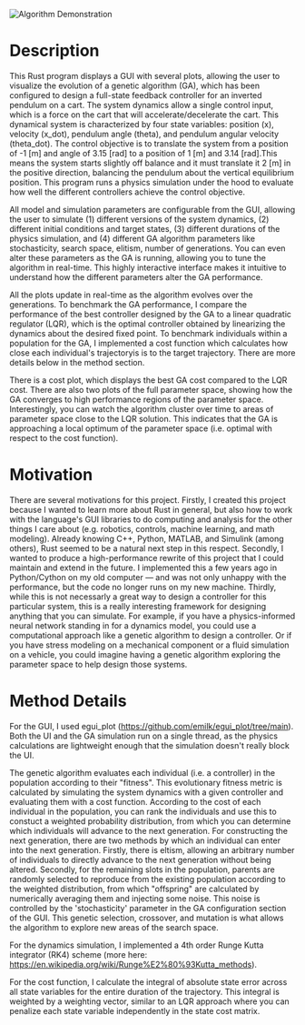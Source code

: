 ![Algorithm Demonstration](assets/example-performance.gif)
# Description
This Rust program displays a GUI with several plots, allowing the user to visualize the evolution of a genetic algorithm (GA), which has been configured to design a full-state feedback controller for an inverted pendulum on a cart. The system dynamics allow a single control input, which is a force on the cart that will accelerate/decelerate the cart. This dynamical system is characterized by four state variables: position (x), velocity (x_dot), pendulum angle (theta), and pendulum angular velocity (theta_dot). The control objective is to translate the system from a position of -1 [m] and angle of 3.15 [rad] to a position of 1 [m] and 3.14 [rad].This means the system starts slightly off balance and it must translate it 2 [m] in the positive direction, balancing the pendulum about the vertical equilibrium position. This program runs a physics simulation under the hood to evaluate how well the different controllers achieve the control objective. 

All model and simulation parameters are configurable from the GUI, allowing the user to simulate (1) different versions of the system dynamics, (2) different initial conditions and target states, (3) different durations of the physics simulation, and (4) different GA algorithm parameters like stochasticity, search space, elitism, number of generations. You can even alter these parameters as the GA is running, allowing you to tune the algorithm in real-time. This highly interactive interface makes it intuitive to understand how the different parameters alter the GA performance.

All the plots update in real-time as the algorithm evolves over the generations. To benchmark the GA performance, I compare the performance of the best controller designed by the GA to a linear quadratic regulator (LQR), which is the optimal controller obtained by linearizing the dynamics about the desired fixed point. To benchmark individuals within a population for the GA, I implemented a cost function which calculates how close each individual's trajectoryis is to the target trajectory. There are more details below in the method section.

There is a cost plot, which displays the best GA cost compared to the LQR cost. There are also two plots of the full parameter space, showing how the GA converges to high performance regions of the parameter space. Interestingly, you can watch the algorithm cluster over time to areas of parameter space close to the LQR solution. This indicates that the GA is approaching a local optimum of the parameter space (i.e. optimal with respect to the cost function).

# Motivation
There are several motivations for this project. Firstly, I created this project because I wanted to learn more about Rust in general, but also how to work with the language's GUI libraries to do computing and analysis for the other things I care about (e.g. robotics, controls, machine learning, and math modeling). Already knowing C++, Python, MATLAB, and Simulink (among others), Rust seemed to be a natural next step in this respect. Secondly, I wanted to produce a high-performance rewrite of this project that I could maintain and extend in the future. I implemented this a few years ago in Python/Cython on my old computer — and was not only unhappy with the performance, but the code no longer runs on my new machine. Thirdly, while this is not necessarly a great way to design a controller for this particular system, this is a really interesting framework for designing anything that you can simulate. For example, if you have a physics-informed neural network standing in for a dynamics model, you could use a computational approach like a genetic algorithm to design a controller. Or if you have stress modeling on a mechanical component or a fluid simulation on a vehicle, you could imagine having a genetic algorithm exploring the parameter space to help design those systems.

# Method Details
For the GUI, I used egui_plot (https://github.com/emilk/egui_plot/tree/main). Both the UI and the GA simulation run on a single thread, as the physics calculations are lightweight enough that the simulation doesn't really block the UI.

The genetic algorithm evaluates each individual (i.e. a controller) in the population according to their "fitness". This evolutionary fitness metric is calculated by simulating the system dynamics with a given controller and evaluating them with a cost function. According to the cost of each individual in the population, you can rank the individuals and use this to constuct a weighted probability distribution, from which you can determine which individuals will advance to the next generation. For constructing the next generation, there are two methods by which an individual can enter into the next generation. Firstly, there is eltism, allowing an arbitrary number of individuals to directly advance to the next generation without being altered. Secondly, for the remaining slots in the population, parents are randomly selected to reproduce from the existing population according to the weighted distribution, from which "offspring" are calculated by numerically averaging them and injecting some noise. This noise is controlled by the 'stochasticity' parameter in the GA configuration section of the GUI. This genetic selection, crossover, and mutation is what allows the algorithm to explore new areas of the search space.

For the dynamics simulation, I implemented a 4th order Runge Kutta integrator (RK4) scheme (more here: https://en.wikipedia.org/wiki/Runge%E2%80%93Kutta_methods).

For the cost function, I calculate the integral of absolute state error across all state variables for the entire duration of the trajectory. This integral is weighted by a weighting vector, similar to an LQR approach where you can penalize each state variable independently in the state cost matrix.

